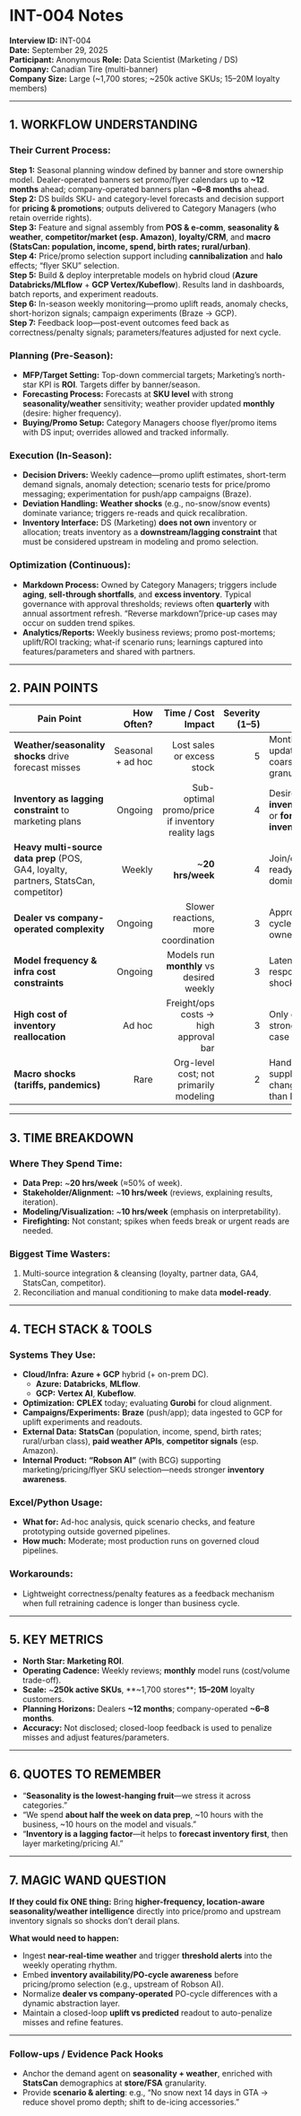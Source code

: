 # INT-004 Notes

**Interview ID:** INT-004  
**Date:** September 29, 2025  
**Participant:** Anonymous
**Role:** Data Scientist (Marketing / DS)  
**Company:** Canadian Tire (multi-banner)  
**Company Size:** Large (~1,700 stores; ~250k active SKUs; 15–20M loyalty members)

---

## 1. WORKFLOW UNDERSTANDING

### Their Current Process:
**Step 1:** Seasonal planning window defined by banner and store ownership model. Dealer-operated banners set promo/flyer calendars up to **~12 months** ahead; company-operated banners plan **~6–8 months** ahead.  
**Step 2:** DS builds SKU- and category-level forecasts and decision support for **pricing & promotions**; outputs delivered to Category Managers (who retain override rights).  
**Step 3:** Feature and signal assembly from **POS & e-comm**, **seasonality & weather**, **competitor/market (esp. Amazon)**, **loyalty/CRM**, and **macro (StatsCan: population, income, spend, birth rates; rural/urban)**.  
**Step 4:** Price/promo selection support including **cannibalization** and **halo** effects; “flyer SKU” selection.  
**Step 5:** Build & deploy interpretable models on hybrid cloud (**Azure Databricks/MLflow** + **GCP Vertex/Kubeflow**). Results land in dashboards, batch reports, and experiment readouts.  
**Step 6:** In-season weekly monitoring—promo uplift reads, anomaly checks, short-horizon signals; campaign experiments (Braze → GCP).  
**Step 7:** Feedback loop—post-event outcomes feed back as correctness/penalty signals; parameters/features adjusted for next cycle.

### Planning (Pre-Season):
- **MFP/Target Setting:** Top-down commercial targets; Marketing’s north-star KPI is **ROI**. Targets differ by banner/season.  
- **Forecasting Process:** Forecasts at **SKU level** with strong **seasonality/weather** sensitivity; weather provider updated **monthly** (desire: higher frequency).  
- **Buying/Promo Setup:** Category Managers choose flyer/promo items with DS input; overrides allowed and tracked informally.

### Execution (In-Season):
- **Decision Drivers:** Weekly cadence—promo uplift estimates, short-term demand signals, anomaly detection; scenario tests for price/promo messaging; experimentation for push/app campaigns (Braze).  
- **Deviation Handling:** **Weather shocks** (e.g., no-snow/snow events) dominate variance; triggers re-reads and quick recalibration.  
- **Inventory Interface:** DS (Marketing) **does not own** inventory or allocation; treats inventory as a **downstream/lagging constraint** that must be considered upstream in modeling and promo selection.

### Optimization (Continuous):
- **Markdown Process:** Owned by Category Managers; triggers include **aging**, **sell-through shortfalls**, and **excess inventory**. Typical governance with approval thresholds; reviews often **quarterly** with annual assortment refresh. “Reverse markdown”/price-up cases may occur on sudden trend spikes.  
- **Analytics/Reports:** Weekly business reviews; promo post-mortems; uplift/ROI tracking; what-if scenario runs; learnings captured into features/parameters and shared with partners.

---

## 2. PAIN POINTS

| Pain Point | How Often? | Time / Cost Impact | Severity (1–5) | Notes |
|---|---:|---:|---:|---|
| **Weather/seasonality shocks** drive forecast misses | Seasonal + ad hoc | Lost sales or excess stock | 5 | Monthly weather updates too coarse; need finer granularity |
| **Inventory as lagging constraint** to marketing plans | Ongoing | Sub-optimal promo/price if inventory reality lags | 4 | Desire to **ingest inventory signals** or **forecast inventory first** |
| **Heavy multi-source data prep** (POS, GA4, loyalty, partners, StatsCan, competitor) | Weekly | ~**20 hrs/week** | 4 | Join/clean/model-ready steps dominate |
| **Dealer vs company-operated complexity** | Ongoing | Slower reactions, more coordination | 3 | Approvals/PO cycles differ by ownership model |
| **Model frequency & infra cost constraints** | Ongoing | Models run **monthly** vs desired weekly | 3 | Latency reduces responsiveness to shocks |
| **High cost of inventory reallocation** | Ad hoc | Freight/ops costs → high approval bar | 3 | Only done with strong business case |
| **Macro shocks (tariffs, pandemics)** | Rare | Org-level cost; not primarily modeling | 2 | Handled by supply/process changes rather than DS |

---

## 3. TIME BREAKDOWN

### Where They Spend Time:
- **Data Prep:** ~**20 hrs/week** (≈50% of week).  
- **Stakeholder/Alignment:** ~**10 hrs/week** (reviews, explaining results, iteration).  
- **Modeling/Visualization:** ~**10 hrs/week** (emphasis on interpretability).  
- **Firefighting:** Not constant; spikes when feeds break or urgent reads are needed.

### Biggest Time Wasters:
1. Multi-source integration & cleansing (loyalty, partner data, GA4, StatsCan, competitor).  
2. Reconciliation and manual conditioning to make data **model-ready**.

---

## 4. TECH STACK & TOOLS

### Systems They Use:
- **Cloud/Infra:** **Azure + GCP** hybrid (+ on-prem DC).  
  - **Azure:** **Databricks**, **MLflow**.  
  - **GCP:** **Vertex AI**, **Kubeflow**.  
- **Optimization:** **CPLEX** today; evaluating **Gurobi** for cloud alignment.  
- **Campaigns/Experiments:** **Braze** (push/app); data ingested to GCP for uplift experiments and readouts.  
- **External Data:** **StatsCan** (population, income, spend, birth rates; rural/urban class), **paid weather APIs**, **competitor signals** (esp. Amazon).  
- **Internal Product:** **“Robson AI”** (with BCG) supporting marketing/pricing/flyer SKU selection—needs stronger **inventory awareness**.

### Excel/Python Usage:
- **What for:** Ad-hoc analysis, quick scenario checks, and feature prototyping outside governed pipelines.  
- **How much:** Moderate; most production runs on governed cloud pipelines.

### Workarounds:
- Lightweight correctness/penalty features as a feedback mechanism when full retraining cadence is longer than business cycle.

---

## 5. KEY METRICS

- **North Star:** **Marketing ROI**.  
- **Operating Cadence:** Weekly reviews; **monthly** model runs (cost/volume trade-off).  
- **Scale:** ~**250k active SKUs**, **~1,700 stores**; **15–20M** loyalty customers.  
- **Planning Horizons:** Dealers **~12 months**; company-operated **~6–8 months**.  
- **Accuracy:** Not disclosed; closed-loop feedback is used to penalize misses and adjust features/parameters.

---

## 6. QUOTES TO REMEMBER

- “**Seasonality is the lowest-hanging fruit**—we stress it across categories.”  
- “We spend **about half the week on data prep**, ~10 hours with the business, ~10 hours on the model and visuals.”  
- “**Inventory is a lagging factor**—it helps to **forecast inventory first**, then layer marketing/pricing AI.”

---

## 7. MAGIC WAND QUESTION

**If they could fix ONE thing:** Bring **higher-frequency, location-aware seasonality/weather intelligence** directly into price/promo and upstream inventory signals so shocks don’t derail plans.

**What would need to happen:**
- Ingest **near-real-time weather** and trigger **threshold alerts** into the weekly operating rhythm.  
- Embed **inventory availability/PO-cycle awareness** before pricing/promo selection (e.g., upstream of Robson AI).  
- Normalize **dealer vs company-operated** PO-cycle differences with a dynamic abstraction layer.  
- Maintain a closed-loop **uplift vs predicted** readout to auto-penalize misses and refine features.

---

### Follow-ups / Evidence Pack Hooks
- Anchor the demand agent on **seasonality + weather**, enriched with **StatsCan** demographics at **store/FSA** granularity.  
- Provide **scenario & alerting**: e.g., “No snow next 14 days in GTA → reduce shovel promo depth; shift to de-icing accessories.”  
